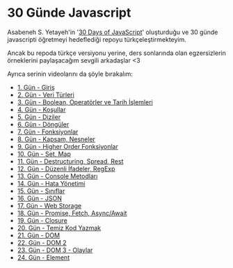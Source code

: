 # 30 Günde Javascript

Asabeneh S. Yetayeh'in '[30 Days of JavaScript](https://github.com/Asabeneh/30-Days-Of-JavaScript)' oluşturduğu ve 30 günde javascripti öğretmeyi hedeflediği repoyu türkçeleştirmekteyim. 

Ancak bu repoda türkçe versiyonu yerine, ders sonlarında olan egzersizlerin örneklerini paylaşacağım sevgili arkadaşlar <3

Ayrıca serinin videolarını da şöyle bırakalım:

* [1. Gün - Giriş](https://www.youtube.com/watch?v=8A7RWDgkXgg)
* [2. Gün - Veri Türleri](https://www.youtube.com/watch?v=pl8W3ypHmbk)
* [3. Gün - Boolean, Operatörler ve Tarih İşlemleri](https://www.youtube.com/watch?v=BVNsL2UiDXg)
* [4. Gün - Koşullar](https://www.youtube.com/watch?v=b914QqaZYb8)
* [5. Gün - Diziler](https://www.youtube.com/watch?v=OWevID6C7j0)
* [6. Gün - Döngüler](https://www.youtube.com/watch?v=B_grs48l5gA)
* [7. Gün - Fonksiyonlar](https://www.youtube.com/watch?v=fCewgC4rgWs)
* [8. Gün - Kapsam, Nesneler](https://www.youtube.com/watch?v=isASqtTf1Vs)
* [9. Gün - Higher Order Fonksiyonlar](https://www.youtube.com/watch?v=_Yg5xml3mC4)
* [10. Gün - Set, Map](https://www.youtube.com/watch?v=TwqhonAoZfQ)
* [11. Gün - Destructuring, Spread, Rest](https://www.youtube.com/watch?v=evy8I07Oim0)
* [12. Gün - Düzenli İfadeler, RegExp](https://www.youtube.com/watch?v=iDN5hmCc8s8)
* [13. Gün - Console Metodları](https://www.youtube.com/watch?v=CZPyKqSsCbc)
* [14. Gün - Hata Yönetimi](https://www.youtube.com/watch?v=hCLH_HDX6G0)
* [15. Gün - Sınıflar](https://www.youtube.com/watch?v=vuSV9yq3fgQ)
* [16. Gün - JSON](https://www.youtube.com/watch?v=BZvLCGQvbs8)
* [17. Gün - Web Storage](https://www.youtube.com/watch?v=OicvaygNn5M)
* [18. Gün - Promise, Fetch, Async/Await](https://www.youtube.com/watch?v=abyMOwipR9E)
* [19. Gün - Closure](https://www.youtube.com/watch?v=Pe3XVMooHVc)
* [20. Gün - Temiz Kod Yazmak](https://www.youtube.com/watch?v=XPa5yQIm5NM)
* [21. Gün - DOM](https://www.youtube.com/watch?v=Z7L1M9iHMi4)
* [22. Gün - DOM 2](https://www.youtube.com/watch?v=F1ehrtj2vWE)
* [23. Gün - DOM 3 - Olaylar](https://www.youtube.com/watch?v=uMJBoDAsmYs)
* [24. Gün - Element](https://www.youtube.com/watch?v=CtpoIiAqi9Y)
